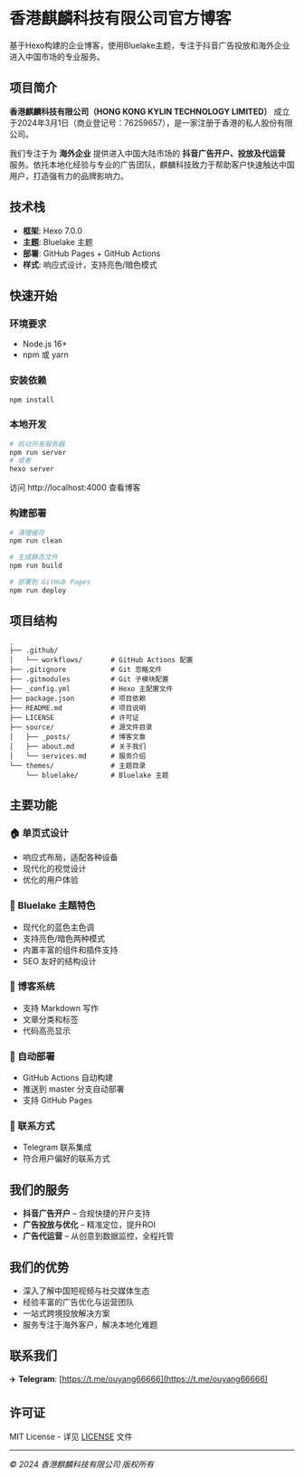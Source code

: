 # 香港麒麟科技有限公司官方博客

基于Hexo构建的企业博客，使用Bluelake主题，专注于抖音广告投放和海外企业进入中国市场的专业服务。

## 项目简介

**香港麒麟科技有限公司（HONG KONG KYLIN TECHNOLOGY LIMITED）** 成立于2024年3月1日（商业登记号：76259657），是一家注册于香港的私人股份有限公司。

我们专注于为 **海外企业** 提供进入中国大陆市场的 **抖音广告开户、投放及代运营** 服务。依托本地化经验与专业的广告团队，麒麟科技致力于帮助客户快速触达中国用户，打造强有力的品牌影响力。

## 技术栈

- **框架**: Hexo 7.0.0
- **主题**: Bluelake 主题
- **部署**: GitHub Pages + GitHub Actions
- **样式**: 响应式设计，支持亮色/暗色模式

## 快速开始

### 环境要求

- Node.js 16+
- npm 或 yarn

### 安装依赖

```bash
npm install
```

### 本地开发

```bash
# 启动开发服务器
npm run server
# 或者
hexo server
```

访问 http://localhost:4000 查看博客

### 构建部署

```bash
# 清理缓存
npm run clean

# 生成静态文件
npm run build

# 部署到 GitHub Pages
npm run deploy
```

## 项目结构

```
.
├── .github/
│   └── workflows/       # GitHub Actions 配置
├── .gitignore           # Git 忽略文件
├── .gitmodules          # Git 子模块配置
├── _config.yml          # Hexo 主配置文件
├── package.json         # 项目依赖
├── README.md            # 项目说明
├── LICENSE              # 许可证
├── source/              # 源文件目录
│   ├── _posts/          # 博客文章
│   ├── about.md         # 关于我们
│   └── services.md      # 服务介绍
└── themes/              # 主题目录
    └── bluelake/        # Bluelake 主题
```

## 主要功能

### 🏠 单页式设计
- 响应式布局，适配各种设备
- 现代化的视觉设计
- 优化的用户体验

### 🎨 Bluelake 主题特色
- 现代化的蓝色主色调
- 支持亮色/暗色两种模式
- 内置丰富的组件和插件支持
- SEO 友好的结构设计

### 📝 博客系统
- 支持 Markdown 写作
- 文章分类和标签
- 代码高亮显示

### 🚀 自动部署
- GitHub Actions 自动构建
- 推送到 master 分支自动部署
- 支持 GitHub Pages

### 📱 联系方式
- Telegram 联系集成
- 符合用户偏好的联系方式

## 我们的服务

* **抖音广告开户** – 合规快捷的开户支持
* **广告投放与优化** – 精准定位，提升ROI
* **广告代运营** – 从创意到数据监控，全程托管

## 我们的优势

* 深入了解中国短视频与社交媒体生态
* 经验丰富的广告优化与运营团队
* 一站式跨境投放解决方案
* 服务专注于海外客户，解决本地化难题

## 联系我们

✈️ **Telegram**: [https://t.me/ouyang66666](https://t.me/ouyang66666)

## 许可证

MIT License - 详见 [LICENSE](LICENSE) 文件

---

*© 2024 香港麒麟科技有限公司 版权所有*

<!-- 更新: 修复GitHub Actions子模块配置 -->